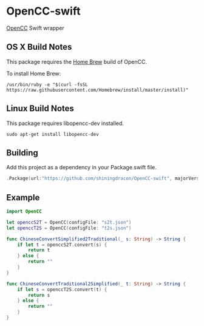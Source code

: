 # OpenCC-swift
[OpenCC](https://github.com/BYVoid/OpenCC) Swift wrapper

## OS X Build Notes

This package requires the [Home Brew](http://brew.sh) build of OpenCC.

To install Home Brew:

```
/usr/bin/ruby -e "$(curl -fsSL https://raw.githubusercontent.com/Homebrew/install/master/install)"
```

## Linux Build Notes

This package requires libopencc-dev installed.

```
sudo apt-get install libopencc-dev
```

## Building

Add this project as a dependency in your Package.swift file.

``` swift
.Package(url:"https://github.com/shiningdracon/OpenCC-swift", majorVersion: 1)
```

## Example

``` swift
import OpenCC

let openccS2T = OpenCC(configFile: "s2t.json")
let openccT2S = OpenCC(configFile: "t2s.json")

func ChineseConvertSimplified2Traditional(_ s: String) -> String {
	if let t = openccS2T.convert(s) {
		return t
	} else {
		return ""
	}
}

func ChineseConvertTraditional2Simplified(_ t: String) -> String {
	if let s = openccT2S.convert(t) {
		return s
	} else {
		return ""
	}
}
```
